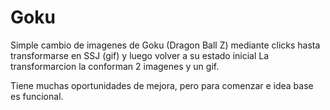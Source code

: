 # Goku
Simple cambio de imagenes de Goku (Dragon Ball Z) mediante clicks hasta transformarse en SSJ (gif) y luego volver a su estado inicial
La transformarcion la conforman 2 imagenes y un gif.

Tiene muchas oportunidades de mejora, pero para comenzar e idea base es funcional.
